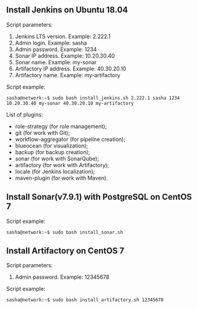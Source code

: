 ## Install Jenkins on Ubuntu 18.04

Script parameters:
1) Jenkins LTS version. Example: 2.222.1
2) Admin login. Example: sasha
3) Admin password. Example: 1234
4) Sonar IP address. Example: 10.20.30.40
5) Sonar name. Example: my-sonar
6) Artifactory IP address. Example: 40.30.20.10
7) Artifactory name. Example: my-artifactory

Script example:

```
sasha@network:~$ sudo bash install_jenkins.sh 2.222.1 sasha 1234 10.20.30.40 my-sonar 40.30.20.10 my-artifactory
```
List of plugins:
- role-strategy (for role management);
- git (for work with Git);
- workflow-aggregator (for pipeline creation);
- blueocean (for visualization);
- backup (for backup creation);
- sonar (for work with SonarQube);
- artifactory (for work with Artifactory);
- locale (for Jenkins localization);
- maven-plugin (for work with Maven).
## Install Sonar(v7.9.1) with PostgreSQL on CentOS 7
Script example:
```
sasha@network:~$ sudo bash install_sonar.sh
```
## Install Artifactory on CentOS 7
Script parameters:
1) Admin password. Example: 12345678

Script example:
```
sasha@network:~$ sudo bash install_artifactory.sh 12345678
```
